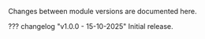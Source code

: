 Changes between module versions are documented here.<br>

??? changelog "v1.0.0 - 15-10-2025"
    Initial release.
    